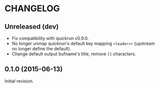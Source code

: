 CHANGELOG
=========

## Unreleased (dev)

* Fix compatibility with quickrun v0.9.0.
* No longer unmap quickrun's default key mapping `<leader>r` (upstream no longer define the default).
* Change default output bufname's title, remove `[]` characters.


## 0.1.0 (2015-06-13)

Initial revision.
